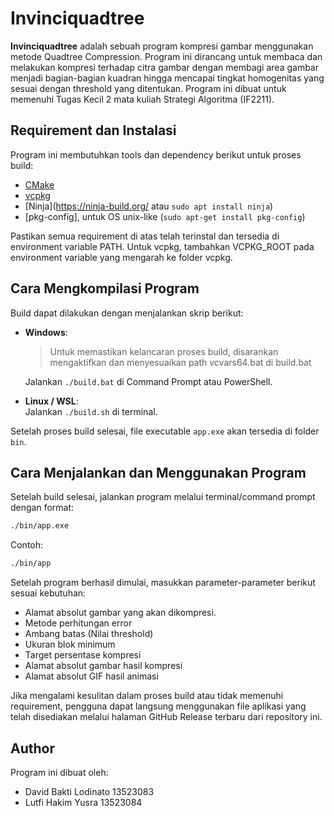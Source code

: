 # Invinciquadtree

**Invinciquadtree** adalah sebuah program kompresi gambar menggunakan metode Quadtree Compression. Program ini dirancang untuk membaca dan melakukan kompresi terhadap citra gambar dengan membagi area gambar menjadi bagian-bagian kuadran hingga mencapai tingkat homogenitas yang sesuai dengan threshold yang ditentukan. Program ini dibuat untuk memenuhi Tugas Kecil 2 mata kuliah Strategi Algoritma (IF2211).

## Requirement dan Instalasi  
Program ini membutuhkan tools dan dependency berikut untuk proses build:

- [CMake](https://cmake.org/)
- [vcpkg](https://github.com/microsoft/vcpkg)
- [Ninja](https://ninja-build.org/ atau ```sudo apt install ninja```)
- [pkg-config], untuk OS unix-like (```sudo apt-get install pkg-config```)

Pastikan semua requirement di atas telah terinstal dan tersedia di environment variable PATH.
Untuk vcpkg, tambahkan VCPKG_ROOT pada environment variable yang mengarah ke folder vcpkg.

## Cara Mengkompilasi Program  
Build dapat dilakukan dengan menjalankan skrip berikut:

- **Windows**: </br>
  > Untuk memastikan kelancaran proses build, disarankan mengaktifkan dan menyesuaikan path vcvars64.bat di build.bat
  
  Jalankan `./build.bat` di Command Prompt atau PowerShell.
  
- **Linux / WSL**:  
  Jalankan `./build.sh` di terminal.

Setelah proses build selesai, file executable `app.exe` akan tersedia di folder `bin`.

## Cara Menjalankan dan Menggunakan Program  
Setelah build selesai, jalankan program melalui terminal/command prompt dengan format:

```cmd
./bin/app.exe
```

Contoh:
```bash
./bin/app
```

Setelah program berhasil dimulai, masukkan parameter-parameter berikut sesuai kebutuhan:
- Alamat absolut gambar yang akan dikompresi.  
- Metode perhitungan error
- Ambang batas (Nilai threshold)
- Ukuran blok minimum
- Target persentase kompresi
- Alamat absolut gambar hasil kompresi
- Alamat absolut GIF hasil animasi


Jika mengalami kesulitan dalam proses build atau tidak memenuhi requirement, pengguna dapat langsung menggunakan file aplikasi yang telah disediakan melalui halaman GitHub Release terbaru dari repository ini.

## Author  
Program ini dibuat oleh:

- David Bakti Lodinato 13523083
- Lutfi Hakim Yusra 13523084


